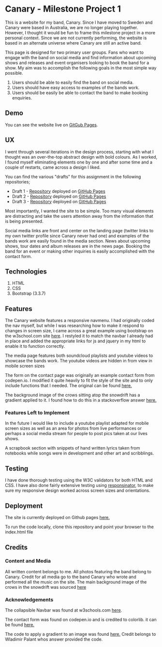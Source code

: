 # Canary - Milestone Project 1

This is a website for my band, Canary. Since I have moved to Sweden and Canary were based in Australia, we are no longer playing together. However, I thought it would be fun to frame this milestone project in a more personal context. Since we are not currently performing, the website is based in an alternate universe where Canary are still an active band.

This page is designed for two primary user groups. Fans who want to engage with the band on social media and find information about upcoming shows and releases and event organisers looking to book the band for a show. My aim was to accomplish the following goals in the most simple way possible.

1. Users should be able to easily find the band on social media.
2. Users should have easy access to examples of the bands work.
3. Users should be easily be able to contact the band to make booking enquiries.


## Demo
You can see the website live on [GitGub Pages](https://cronugs.github.io/canarythirddraft/index.html).


## UX
I went through several iterations in the design process, starting with what I thought was an over-the-top abstract design with bold colours. As I worked, I found myself eliminating elements one by one and after some time and a couple of restarts, came across a design I liked.

You can find the various "drafts" for this assignment in the following repositories;

- Draft 1 - [Repository](https://github.com/cronugs/canary-site) deployed on [GitHub Pages](https://cronugs.github.io/canary-site/)
- Draft 2 - [Repository](https://github.com/cronugs/canary2) deployed on [GitHub Pages](https://cronugs.github.io/canary2/)
- Draft 3 - [Repository](https://github.com/cronugs/canary-processwork) deployed on [GitHub Pages](https://cronugs.github.io/canary-processwork/)

Most importantly, I wanted the site to be simple. Too many visual elements are distracting and take the users attention away from the information that is being presented.

Social media links are front and center on the landing page (twitter links to my own twitter profile since Canary never had one) and examples of the bands work are easily found in the media section. News about upcoming shows, tour dates and album releases are in the news page. Booking the band for an event or making other inquiries is easily accomplished with the contact form.

## Technologies
1. HTML
2. CSS
3. Bootstrap (3.3.7)


## Features
The Canary website features a responsive navmenu. I had originally coded the nav myself, but while I was researching how to make it respond to changes in screen size, I came across a great example using bootstrap on the w3school.com site [here](https://www.w3schools.com/bootstrap/bootstrap_navbar.asp). I restyled it to match the navbar I already had in place and added the appropriate links for js and jquery in my html to enable it to function correctly.

The media page features both soundcloud playlists and youtube videos to showcase the bands work. The youtube videos are hidden in from view in mobile screen sizes

The form on the contact page was originally an example contact form from codepen.io. I modified it quite heavily to fit the style of the site and to only include functions that I needed. The original can be found [here.](https://codepen.io/colorlib/pen/KVoZyv)

The background image of the crows sitting atop the snowdrift has a gradient applied to it. I found how to do this in a stackoverflow answer [here.](https://stackoverflow.com/questions/17134929/overlay-a-background-image-with-an-rgba-background-color)


### Features Left to Implement
In the future I would like to include a youtube playlist adapted for mobile screen sizes as well as an area for photos from live performances or perhaps a social media stream for people to post pics taken at our lives shows.

A scrapbook section with snippets of hand written lyrics taken from notebooks while songs were in development and other art and scribblings.


## Testing
I have done thorough testing using the W3C validators for both HTML and CSS. I have also done fairly extensive testing using [responsinator](www.responsinator.com), to make sure my responsive design worked across screen sizes and orientations.


## Deployment
The site is currently deployed on Github pages [here.](https://cronugs.github.io/canarythirddraft/index.html)

To run the code locally, clone this repository and point your browser to the index.html file


## Credits

### Content and Media
All written content belongs to me. All photos featuring the band belong to Canary. Credit for all media go to the band Canary who wrote and performed all the music on the site. The main background image of the crows in the snowdrift was sourced [here](https://i.pinimg.com/originals/31/f5/c6/31f5c6212a43b5c8abee71a8858e6a78.jpg)

### Acknowledgements
The collapsible Navbar was found at w3schools.com [here](https://www.w3schools.com/bootstrap/bootstrap_navbar.asp).

The contact form was found on codepen.io and is credited to colorlib. it can be found [here.](https://codepen.io/colorlib/pen/KVoZyv)

The code to apply a gradient to an image was found [here.](https://stackoverflow.com/questions/17134929/overlay-a-background-image-with-an-rgba-background-color) Credit belongs to Wladimir Palant whos answer provided the code.
